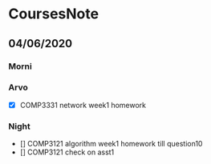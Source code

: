 # CoursesNote

## 04/06/2020

### Morni

### Arvo

- [x] COMP3331 network week1 homework

### Night

- [] COMP3121 algorithm week1 homework till question10
- [] COMP3121 check on asst1
